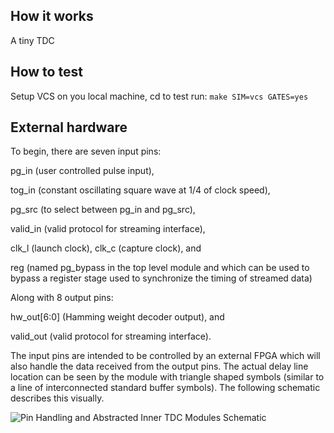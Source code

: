 <!---

This file is used to generate your project datasheet. Please fill in the information below and delete any unused
sections.

You can also include images in this folder and reference them in the markdown. Each image must be less than
512 kb in size, and the combined size of all images must be less than 1 MB.
-->

## How it works

A tiny TDC

## How to test

Setup VCS on you local machine, cd to test run:
```make SIM=vcs GATES=yes```

## External hardware

To begin, there are seven input pins: 

pg_in (user controlled pulse input), 

tog_in (constant oscillating square wave at 1/4 of clock speed),

pg_src (to select between pg_in and pg_src), 

valid_in (valid protocol for streaming interface), 

clk_l (launch clock), clk_c (capture clock), and

reg (named pg_bypass in the top level module and which can be used to bypass a register stage used to synchronize the timing of streamed data)

Along with 8 output pins: 

hw_out[6:0] (Hamming weight decoder output), and

valid_out (valid protocol for streaming interface). 

The input pins are intended to be controlled by an external FPGA which will also handle the data received from the output pins. The actual delay line location can be seen by the module with triangle shaped symbols (similar to a line of interconnected standard buffer symbols).
The following schematic describes this visually.

![Pin Handling and Abstracted Inner TDC Modules Schematic](./tdc.png)
